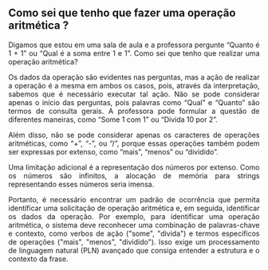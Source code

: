<h2 id="1">Como sei que tenho que fazer uma operação aritmética ?</h2>

<p align="justify">Digamos que estou em uma sala de aula e a professora pergunte “Quanto é 1 + 1” ou “Qual é a soma entre 1 e 1”. Como sei que tenho que realizar uma operação aritmética?</p>

<p align="justify">Os dados da operação são evidentes nas perguntas, mas a ação de realizar a operação é a mesma em ambos os casos, pois, através da interpretação, sabemos que é necessário executar tal ação. Não se pode considerar apenas o início das perguntas, pois palavras como “Qual” e “Quanto” são termos de consulta gerais. A professora pode formular a questão de diferentes maneiras, como “Some 1 com 1” ou “Divida 10 por 2”.</p>

<p align="justify">Além disso, não se pode considerar apenas os caracteres de operações aritméticas, como “+”, “-”, ou “/”, porque essas operações também podem ser expressas por extenso, como “mais”, “menos” ou “dividido”.</p>

<p align="justify">Uma limitação adicional é a representação dos números por extenso. Como os números são infinitos, a alocação de memória para strings representando esses números seria imensa.</p>

<p align="justify">Portanto, é necessário encontrar um padrão de ocorrência que permita identificar uma solicitação de operação aritmética e, em seguida, identificar os dados da operação. Por exemplo, para identificar uma operação aritmética, o sistema deve reconhecer uma combinação de palavras-chave e contexto, como verbos de ação ("some", "divida") e termos específicos de operações ("mais", "menos", "dividido"). Isso exige um processamento de linguagem natural (PLN) avançado que consiga entender a estrutura e o contexto da frase.</p>